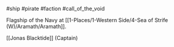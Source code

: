 #ship #pirate #faction #call_of_the_void 

Flagship of the Navy at [[1-Places/1-Western Side/4-Sea of Strife (W)/Aramath/Aramath]].

[[Jonas Blacktide]] (Captain)

